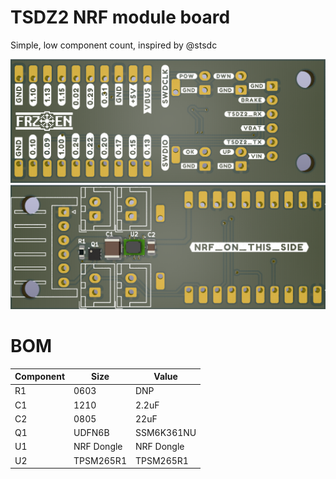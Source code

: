 # TSDZ2 NRF module board

Simple, low component count, inspired by @stsdc

![silkscreen_site](graphics/silks.png)
![component_site](graphics/components.png)

# BOM
| Component | Size | Value |
| --- | --- | --- |
| R1     | 0603 | DNP |
| C1     | 1210 | 2.2uF |
| C2     | 0805 | 22uF |
| Q1     | UDFN6B | SSM6K361NU |
| U1     | NRF Dongle | NRF Dongle |
| U2     | TPSM265R1 | TPSM265R1 |